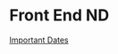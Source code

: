Front End ND
===========


[Important Dates](https://sites.google.com/udacity.com/gwgdevscholarship/deadlines?authuser=0)
